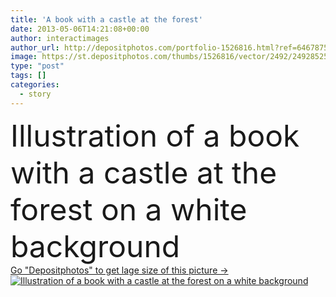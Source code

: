 ```yaml
---
title: 'A book with a castle at the forest'
date: 2013-05-06T14:21:08+00:00
author: interactimages
author_url: http://depositphotos.com/portfolio-1526816.html?ref=64678756
image: https://st.depositphotos.com/thumbs/1526816/vector/2492/24928525/api_thumb_450.jpg?forcejpeg=true
type: "post"
tags: []
categories: 
  - story
---
```

<div aling="center">
            <font size="60"> Illustration of a book with a castle at the forest on a white background</font>   
</div>
<div>
    <a href='https://depositphotos.com/24928525/stock-illustration-a-book-with-a-castle.html?ref=64678756' target=_blank > Go "Depositphotos" to get lage size of this picture ->
        <img href='https://depositphotos.com/24928525/stock-illustration-a-book-with-a-castle.html?ref=64678756' src='https://st.depositphotos.com/1526816/2492/v/950/depositphotos_24928525-stock-illustration-a-book-with-a-castle.jpg?forcejpeg=true' alt='Illustration of a book with a castle at the forest on a white background' >
    </a>
</div>
